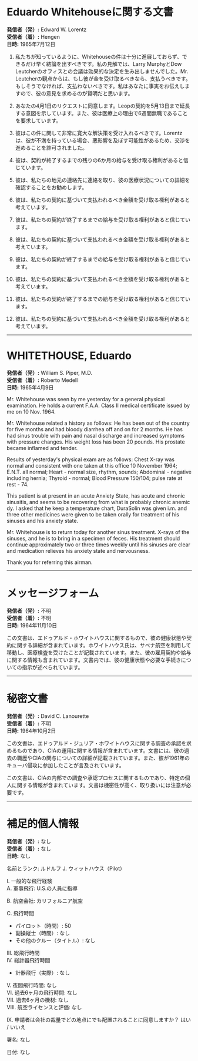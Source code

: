 # Eduardo Whitehouseに関する文書

**発信者（発）:** Edward W. Lorentz  
**受信者（着）:** Hengen  
**日時:** 1965年7月12日  

1. 私たちが知っているように、Whitehouseの件は十分に進展しておらず、できるだけ早く結論を出すべきです。私の見解では、Larry MurphyとDow Leutcherのオフィスとの会議は効果的な決定を生み出しませんでした。Mr. Leutcherの観点からは、もし彼が金を受け取るべきなら、支払うべきです。もしそうでなければ、支払わないべきです。私はあなたに事実をお伝えしますので、彼の意見を求めるのが賢明だと思います。

2. あなたの4月1日のリクエストに同意します。Leopの契約を5月13日まで延長する意図を示しています。また、彼は医療上の理由で6週間無職であることを要求しています。

3. 彼はこの件に関して非常に寛大な解決策を受け入れるべきです。Lorentzは、彼が不満を持っている場合、悪影響を及ぼす可能性があるため、交渉を進めることを許可されました。

4. 彼は、契約が終了するまでの残りの6か月の給与を受け取る権利があると信じています。

5. 彼は、私たちの地元の連絡先に連絡を取り、彼の医療状況についての詳細を確認することをお勧めします。

6. 彼は、私たちの契約に基づいて支払われるべき金額を受け取る権利があると考えています。

7. 彼は、私たちの契約が終了するまでの給与を受け取る権利があると信じています。

8. 彼は、私たちの契約に基づいて支払われるべき金額を受け取る権利があると考えています。

9. 彼は、私たちの契約が終了するまでの給与を受け取る権利があると信じています。

10. 彼は、私たちの契約に基づいて支払われるべき金額を受け取る権利があると考えています。

11. 彼は、私たちの契約が終了するまでの給与を受け取る権利があると信じています。

12. 彼は、私たちの契約に基づいて支払われるべき金額を受け取る権利があると考えています。

---

# WHITETHOUSE, Eduardo

**発信者（発）:** William S. Piper, M.D.  
**受信者（着）:** Roberto Medell  
**日時:** 1965年4月9日  

Mr. Whitehouse was seen by me yesterday for a general physical examination. He holds a current F.A.A. Class II medical certificate issued by me on 10 Nov. 1964.

Mr. Whitehouse related a history as follows: He has been out of the country for five months and had bloody diarrhea off and on for 2 months. He has had sinus trouble with pain and nasal discharge and increased symptoms with pressure changes. His weight loss has been 20 pounds. His prostate became inflamed and tender.

Results of yesterday's physical exam are as follows: Chest X-ray was normal and consistent with one taken at this office 10 November 1964; E.N.T. all normal; Heart - normal size, rhythm, sounds; Abdominal - negative including hernia; Thyroid - normal; Blood Pressure 150/104; pulse rate at rest - 74.

This patient is at present in an acute Anxiety State, has acute and chronic sinusitis, and seems to be recovering from what is probably chronic anemic dy. I asked that he keep a temperature chart, DuraSolin was given i.m. and three other medicines were given to be taken orally for treatment of his sinuses and his anxiety state.

Mr. Whitehouse is to return today for another sinus treatment. X-rays of the sinuses, and he is to bring in a specimen of feces. His treatment should continue approximately two or three times weekly until his sinuses are clear and medication relieves his anxiety state and nervousness.

Thank you for referring this airman.

---

# メッセージフォーム

**発信者（発）:** 不明  
**受信者（着）:** 不明  
**日時:** 1964年11月10日  

この文書は、エドゥアルド・ホワイトハウスに関するもので、彼の健康状態や契約に関する詳細が含まれています。ホワイトハウス氏は、サベナ航空を利用して移動し、医療検査を受けたことが記載されています。また、彼の雇用契約や給与に関する情報も含まれています。文書内では、彼の健康状態や必要な手続きについての指示が述べられています。

---

# 秘密文書

**発信者（発）:** David C. Lanourette  
**受信者（着）:** 不明  
**日時:** 1964年10月2日  

この文書は、エドゥアルド・ジュリア・ホワイトハウスに関する調査の承認を求めるものであり、CIAの運用に関する情報が含まれています。文書には、彼の過去の職歴やCIAの関与についての詳細が記載されています。また、彼が1961年のキューバ侵攻に参加したことが言及されています。

この文書は、CIAの内部での調査や承認プロセスに関するものであり、特定の個人に関する情報が含まれています。文書は機密性が高く、取り扱いには注意が必要です。

---

# 補足的個人情報

**発信者（発）:** なし  
**受信者（着）:** なし  
**日時:** なし  

名前とランク: ルドルフ J. ウィットハウス（Pilot）

I. 一般的な飛行経験  
A. 軍事飛行: U.S.の人員に指導  

B. 航空会社: カリフォルニア航空  

C. 飛行時間  
- パイロット（時間）: 50  
- 副操縦士（時間）: なし  
- その他のクルー（タイトル）: なし  

III. 総飛行時間  
IV. 総計器飛行時間  
- 計器飛行（実際）: なし  

V. 夜間飛行時間: なし  
VI. 過去6ヶ月の飛行時間: なし  
VII. 過去6ヶ月の機材: なし  
VIII. 航空ライセンスと評価: なし  

IX. 申請者は会社の裁量でどの地点にでも配置されることに同意しますか？ はい / いいえ  

署名: なし  

日付: なし  